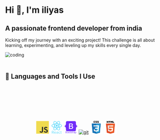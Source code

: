 <h1>Hi 👋, I'm iliyas</h1>
<h2>A passionate frontend developer from india </h2>
<p>Kicking off my journey with an exciting project! 
This challenge is all about learning, experimenting, and leveling up my skills every single day.
</p> 
<img  alt="coding" style=" align-item:end; hight:10px;  width: 200px; margin-bottom: 20px;" src="https://camo.githubusercontent.com/2366b34bb903c09617990fb5fff4622f3e941349e846ddb7e73df872a9d21233/68747470733a2f2f63646e2e6472696262626c652e636f6d2f75736572732f3733303730332f73637265656e73686f74732f363538313234332f6176656e746f2e676966">
<h2>🚀 Languages and Tools I Use</h2>

<div style="padding:100px;">
   <p><a target="_blank" href="https://raw.githubusercontent.com/devicons/devicon/master/icons/javascript/javascript-original.svg" style="display: inline-block;"> 
    <img src="https://raw.githubusercontent.com/devicons/devicon/master/icons/javascript/javascript-original.svg" alt="javascript" width="42" height="42" /></a>
   <a target="_blank" href="https://raw.githubusercontent.com/devicons/devicon/master/icons/react/react-original-wordmark.svg" style="display: inline-block;"><img 
   src="https://raw.githubusercontent.com/devicons/devicon/master/icons/react/react-original-wordmark.svg" alt="react" width="42" height="42" /></a>
   <a target="_blank" href="https://raw.githubusercontent.com/devicons/devicon/master/icons/bootstrap/bootstrap-plain-wordmark.svg" style="display: inline-block;"> 
   <img src="https://raw.githubusercontent.com/devicons/devicon/master/icons/bootstrap/bootstrap-plain-wordmark.svg" alt="bootstrap" width="42" height="42" /></a>
   <a target="_blank" href="https://www.vectorlogo.zone/logos/git-scm/git-scm-icon.svg" style="display: inline-block;"><img 
   src="https://www.vectorlogo.zone/logos/git-scm/git-scm-icon.svg" alt="git" width="42" height="42" /></a>
   <a target="_blank" href="https://raw.githubusercontent.com/devicons/devicon/master/icons/css3/css3-original-wordmark.svg" style="display: inline-block;"><img 
   src="https://raw.githubusercontent.com/devicons/devicon/master/icons/css3/css3-original-wordmark.svg" alt="css3" width="42" height="42" /></a>
   <a target="_blank" href="https://raw.githubusercontent.com/devicons/devicon/master/icons/html5/html5-original-wordmark.svg" style="display: inline-block;"><img 
   src="https://raw.githubusercontent.com/devicons/devicon/master/icons/html5/html5-original-wordmark.svg" alt="html5" width="42" height="42" /></a></p>
</div>


